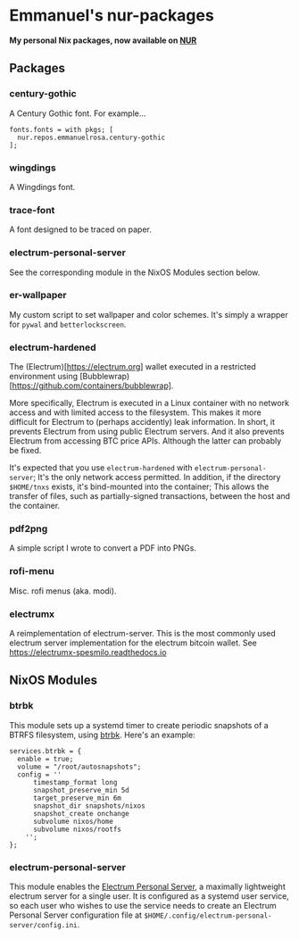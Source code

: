 # Emmanuel's nur-packages

**My personal Nix packages, now available on  [NUR](https://github.com/nix-community/NUR)**

## Packages

### century-gothic

A Century Gothic font. For example...

```
fonts.fonts = with pkgs; [
  nur.repos.emmanuelrosa.century-gothic
];
```

### wingdings

A Wingdings font.

### trace-font

A font designed to be traced on paper.

### electrum-personal-server

See the corresponding module in the NixOS Modules section below.

### er-wallpaper

My custom script to set wallpaper and color schemes. It's simply a wrapper for `pywal` and `betterlockscreen`.

### electrum-hardened

The (Electrum)[https://electrum.org] wallet executed in a restricted environment using [Bubblewrap)[https://github.com/containers/bubblewrap].

More specifically, Electrum is executed in a Linux container with no network access and with limited access to the filesystem. This makes it more difficult for Electrum to (perhaps accidently) leak information. In short, it prevents Electrum from using public Electrum servers. And it also prevents Electrum from accessing BTC price APIs. Although the latter can probably be fixed.

It's expected that you use `electrum-hardened` with `electrum-personal-server`; It's the only network access permitted. In addition, if the directory `$HOME/tnxs` exists, it's bind-mounted into the container; This allows the transfer of files, such as partially-signed transactions, between the host and the container.

### pdf2png

A simple script I wrote to convert a PDF into PNGs.

### rofi-menu

Misc. rofi menus (aka. modi).

### electrumx

A reimplementation of electrum-server. This is the most commonly used electrum server implementation for the electrum bitcoin wallet. See https://electrumx-spesmilo.readthedocs.io

## NixOS Modules

### btrbk

This module sets up a systemd timer to create periodic snapshots of a BTRFS filesystem, using [btrbk](https://digint.ch/btrbk/index.html). Here's an example:

```
services.btrbk = {
  enable = true;
  volume = "/root/autosnapshots";
  config = ''
      timestamp_format long
      snapshot_preserve_min 5d 
      target_preserve_min 6m
      snapshot_dir snapshots/nixos
      snapshot_create onchange
      subvolume nixos/home
      subvolume nixos/rootfs
    '';
};
```
### electrum-personal-server

This module enables the [Electrum Personal Server](https://github.com/chris-belcher/electrum-personal-server), a maximally lightweight electrum server for a single user. It is configured as a systemd user service, so each user who wishes to use the service needs to create an Electrum Personal Server configuration file at `$HOME/.config/electrum-personal-server/config.ini`.
